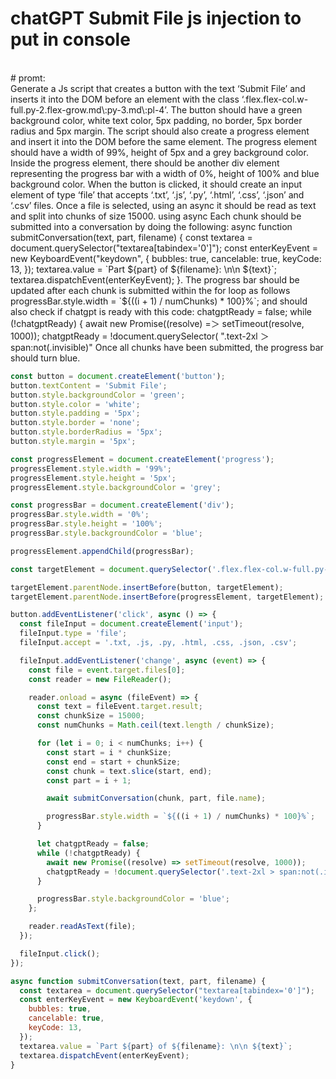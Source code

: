 # chatGPT Submit File js injection to put in console
<br />
# promt:
<br />
Generate a Js script that creates a button with the text ‘Submit File’ and inserts it into the DOM before an element with the class 
‘.flex.flex-col.w-full.py-2.flex-grow.md\:py-3.md\:pl-4’. The button should have a green background color, white text color, 5px padding, no border, 5px border radius and 5px margin. 
The script should also create a progress element and insert it into the DOM before the same element. The progress element should have a width of 99%, height of 5px and a grey background color. 
Inside the progress element, there should be another div element representing the progress bar with a width of 0%, height of 100% and blue background color. 
When the button is clicked, it should create an input element of type ‘file’ that accepts ‘.txt’, ‘.js’, ‘.py’, ‘.html’, ‘.css’, ‘.json’ and ‘.csv’ files. 
Once a file is selected,  using an async it should be read as text and split into chunks of size 15000. using async Each chunk should be submitted into a conversation by doing the following:
 async function submitConversation(text, part, filename) {
        const textarea = document.querySelector("textarea[tabindex='0']");
        const enterKeyEvent = new KeyboardEvent("keydown", {
          bubbles: true,
          cancelable: true,
          keyCode: 13,
        });
        textarea.value = `Part ${part} of ${filename}: \n\n ${text}`;
        textarea.dispatchEvent(enterKeyEvent);
      }. 
The progress bar should be updated after each chunk is submitted within the for loop as follows
progressBar.style.width = `${((i + 1) / numChunks) * 100}%`;
 and should also check if chatgpt is ready with this code:
chatgptReady = false;
      while (!chatgptReady) {
        await new Promise((resolve) =＞ setTimeout(resolve, 1000));
        chatgptReady = !document.querySelector(
          ".text-2xl ＞ span:not(.invisible)"
Once all chunks have been submitted, the progress bar should turn blue.
<br />

``` javascript
const button = document.createElement('button');
button.textContent = 'Submit File';
button.style.backgroundColor = 'green';
button.style.color = 'white';
button.style.padding = '5px';
button.style.border = 'none';
button.style.borderRadius = '5px';
button.style.margin = '5px';

const progressElement = document.createElement('progress');
progressElement.style.width = '99%';
progressElement.style.height = '5px';
progressElement.style.backgroundColor = 'grey';

const progressBar = document.createElement('div');
progressBar.style.width = '0%';
progressBar.style.height = '100%';
progressBar.style.backgroundColor = 'blue';

progressElement.appendChild(progressBar);

const targetElement = document.querySelector('.flex.flex-col.w-full.py-2.flex-grow.md\\:py-3.md\\:pl-4');

targetElement.parentNode.insertBefore(button, targetElement);
targetElement.parentNode.insertBefore(progressElement, targetElement);

button.addEventListener('click', async () => {
  const fileInput = document.createElement('input');
  fileInput.type = 'file';
  fileInput.accept = '.txt, .js, .py, .html, .css, .json, .csv';

  fileInput.addEventListener('change', async (event) => {
    const file = event.target.files[0];
    const reader = new FileReader();

    reader.onload = async (fileEvent) => {
      const text = fileEvent.target.result;
      const chunkSize = 15000;
      const numChunks = Math.ceil(text.length / chunkSize);

      for (let i = 0; i < numChunks; i++) {
        const start = i * chunkSize;
        const end = start + chunkSize;
        const chunk = text.slice(start, end);
        const part = i + 1;

        await submitConversation(chunk, part, file.name);

        progressBar.style.width = `${((i + 1) / numChunks) * 100}%`;
      }

      let chatgptReady = false;
      while (!chatgptReady) {
        await new Promise((resolve) => setTimeout(resolve, 1000));
        chatgptReady = !document.querySelector('.text-2xl > span:not(.invisible)');
      }

      progressBar.style.backgroundColor = 'blue';
    };

    reader.readAsText(file);
  });

  fileInput.click();
});

async function submitConversation(text, part, filename) {
  const textarea = document.querySelector("textarea[tabindex='0']");
  const enterKeyEvent = new KeyboardEvent('keydown', {
    bubbles: true,
    cancelable: true,
    keyCode: 13,
  });
  textarea.value = `Part ${part} of ${filename}: \n\n ${text}`;
  textarea.dispatchEvent(enterKeyEvent);
}

```
